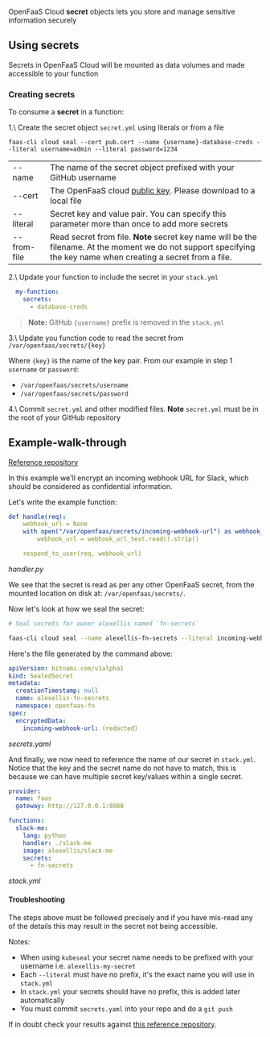 OpenFaaS Cloud **secret** objects lets you store and manage sensitive information securely


## Using secrets

Secrets in OpenFaaS Cloud will be mounted as data volumes and made accessible to your function

### Creating secrets

To consume a **secret** in a function:

1.\ Create the secret object `secret.yml` using literals or from a file

`faas-cli cloud seal --cert pub.cert --name {username}-database-creds --literal username=admin --literal password=1234`

|                   |                         |
|-------------------|-------------------------|
| --name       | The name of the secret object prefixed with your GitHub username |
| --cert       | The OpenFaaS cloud [public key](https://github.com/openfaas/cloud-functions/blob/master/pub-cert.pem). Please download to a local file |
| --literal    | Secret key and value pair. You can specify this parameter more than once to add more secrets |
| --from-file  | Read secret from file. **Note** secret key name will be the filename. At the moment we do not support specifying the key name when creating a secret from a file. |


2.\ Update your function to include the secret in your `stack.yml`

```yaml
  my-function:   
    secrets:
      - database-creds
```

> **Note:** GitHub `{username}` prefix is removed in the `stack.yml`


3.\ Update you function code to read the secret from `/var/openfaas/secrets/{key}`

Where `{key}` is the name of the key pair. From our example in step 1 `username` or `password`:

- `/var/openfaas/secrets/username`
- `/var/openfaas/secrets/password` 

4.\ Commit `secret.yml` and other modified files. **Note** `secret.yml` must be in the root of your GitHub repository

## Example-walk-through

[Reference repository](https://github.com/alexellis/my-fn)

In this example we'll encrypt an incoming webhook URL for Slack, which should be considered as confidential information.

Let's write the example function:

```yaml
def handle(req):
    webhook_url = None
    with open("/var/openfaas/secrets/incoming-webhook-url") as webhook_url_text:
        webhook_url = webhook_url_text.read().strip()

    respond_to_user(req, webhook_url)
```
*handler.py*

We see that the secret is read as per any other OpenFaaS secret, from the mounted location on disk at: `/var/openfaas/secrets/`.

Now let's look at how we seal the secret:

```sh
# Seal secrets for owner alexellis named `fn-secrets`

faas-cli cloud seal --name alexellis-fn-secrets --literal incoming-webhook-url=https://...
```

Here's the file generated by the command above:

```yaml
apiVersion: bitnami.com/v1alpha1
kind: SealedSecret
metadata:
  creationTimestamp: null
  name: alexellis-fn-secrets
  namespace: openfaas-fn
spec:
  encryptedData:
    incoming-webhook-url: (redacted)
```
*secrets.yaml*

And finally, we now need to reference the name of our secret in `stack.yml`. Notice that the key and the secret name do not have to match, this is because we can have multiple secret key/values within a single secret.

```yaml
provider:
  name: faas
  gateway: http://127.0.0.1:8080

functions:
  slack-me:
    lang: python
    handler: ./slack-me
    image: alexellis/slack-me
    secrets:
      - fn-secrets
```
*stack.yml*

#### Troubleshooting

The steps above must be followed precisely and if you have mis-read any of the details this may result in the secret not being accessible.

Notes:

* When using `kubeseal` your secret name needs to be prefixed with your username i.e. `alexellis-my-secret`
* Each `--literal` must have no prefix, it's the exact name you will use in `stack.yml`
* In `stack.yml` your secrets should have no prefix, this is added later automatically
* You must commit `secrets.yaml` into your repo and do a `git push`

If in doubt check your results against [this reference repository](https://github.com/alexellis/my-fn).

